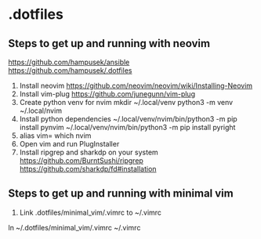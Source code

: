 # .dotfiles
## Steps to get up and running with neovim 
https://github.com/hampusek/ansible
https://github.com/hampusek/.dotfiles

1. Install neovim
https://github.com/neovim/neovim/wiki/Installing-Neovim
2. Install vim-plug
https://github.com/junegunn/vim-plug
3. Create python venv for nvim
mkdir ~/.local/venv
python3 -m venv ~/.local/nvim
4. Install python dependencies
~/.local/venv/nvim/bin/python3 -m pip install pynvim
~/.local/venv/nvim/bin/python3 -m pip install pyright
5. alias vim= which nvim
6. Open vim and run 
PlugInstaller
7. Install ripgrep and sharkdp on your system
https://github.com/BurntSushi/ripgrep
https://github.com/sharkdp/fd#installation

## Steps to get up and running with minimal vim
1. Link .dotfiles/minimal_vim/.vimrc to ~/.vimrc

ln ~/.dotfiles/minimal_vim/.vimrc ~/.vimrc
